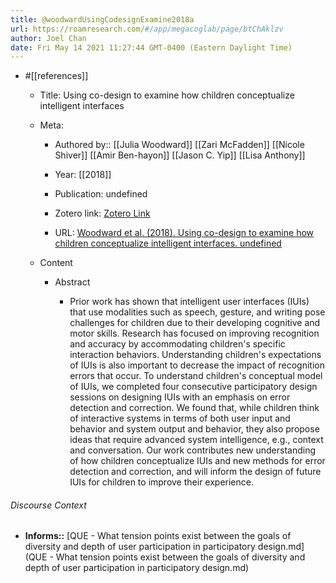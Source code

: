 ```yaml
---
title: @woodwardUsingCodesignExamine2018a
url: https://roamresearch.com/#/app/megacoglab/page/btChAklzv
author: Joel Chan
date: Fri May 14 2021 11:27:44 GMT-0400 (Eastern Daylight Time)
---
```


- #[[references]]

    - Title: Using co-design to examine how children conceptualize intelligent interfaces

    - Meta:

        - Authored by:: [[Julia Woodward]] [[Zari McFadden]] [[Nicole Shiver]] [[Amir Ben-hayon]] [[Jason C. Yip]] [[Lisa Anthony]]

        - Year: [[2018]]

        - Publication: undefined

        - Zotero link: [Zotero Link](zotero://select/items/7_VAXYTK64)

        - URL: [Woodward et al. (2018). Using co-design to examine how children conceptualize intelligent interfaces. undefined](https://doi.org/10.1145/3173574.3174149)

    - Content

        - Abstract

            - Prior work has shown that intelligent user interfaces (IUIs) that use modalities such as speech, gesture, and writing pose challenges for children due to their developing cognitive and motor skills. Research has focused on improving recognition and accuracy by accommodating children's specific interaction behaviors. Understanding children's expectations of IUIs is also important to decrease the impact of recognition errors that occur. To understand children's conceptual model of IUIs, we completed four consecutive participatory design sessions on designing IUIs with an emphasis on error detection and correction. We found that, while children think of interactive systems in terms of both user input and behavior and system output and behavior, they also propose ideas that require advanced system intelligence, e.g., context and conversation. Our work contributes new understanding of how children conceptualize IUIs and new methods for error detection and correction, and will inform the design of future IUIs for children to improve their experience.

###### Discourse Context

- **Informs::** [QUE - What tension points exist between the goals of diversity and depth of user participation in participatory design.md](QUE - What tension points exist between the goals of diversity and depth of user participation in participatory design.md)
